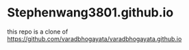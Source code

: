 # Stephenwang3801.github.io

this repo is a clone of https://github.com/varadbhogayata/varadbhogayata.github.io

